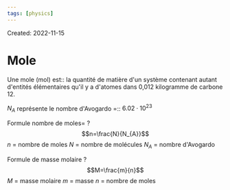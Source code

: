 ```yaml
---
tags: [physics] 
---
```

Created: 2022-11-15

# Mole


Une mole (mol) est:: la quantité de matière d'un système contenant autant d'entités élémentaires qu'il y a d'atomes dans 0,012 kilogramme de carbone 12.
<!--SR:!2024-03-25,17,168-->

$N_A$ représente le nombre d'Avogardo =:: $6.02 \cdot 10^{23}$
<!--SR:!2024-03-27,15,130-->

Formule nombre de moles=
?
$$n=\frac{N}{N_{A}}$$
$n$ = nombre de moles
$N$ = nombre de molécules
$N_{A}$ = nombre d'Avogardo
<!--SR:!2024-04-11,160,190-->

Formule de masse molaire
?
$$M=\frac{m}{n}$$
$M$ = masse molaire
$m$ = masse
$n$ = nombre de moles
<!--SR:!2024-03-31,25,188-->
